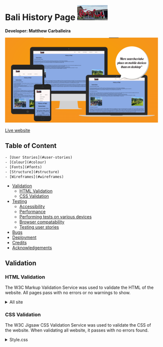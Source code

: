 # Bali History Page <img src="assets/png/Bali.PNG" style="width: 100px;height:50px;">


**Developer: Matthew Carballeira**

![Mockup image](docs/ami-responsivedesign-hb.JPG)

[Live website](https://tillymc5.github.io/Bali-History-Page/)

## Table of Content

    - [User Stories](#user-stories)
    - [Colour](#colour)
    - [Fonts](#fonts)
    - [Structure](#structure)
    - [Wireframes](#wireframes)
  - [Validation](#validation)
    - [HTML Validation](#html-validation)
    - [CSS Validation](#css-validation)
  - [Testing](#testing)
    - [Accessibility](#accessibility)
    - [Performance](#performance)
    - [Performing tests on various devices](#performing-tests-on-various-devices)
    - [Browser compatability](#browser-compatability)
    - [Testing user stories](#testing-user-stories)
  - [Bugs](#bugs)
  - [Deployment](#deployment)
  - [Credits](#credits)
  - [Acknowledgements](#acknowledgements)

  ## Validation

### HTML Validation

The W3C Markup Validation Service was used to validate the HTML of the website. All pages pass with no errors or no warnings to show.
<details><summary>All site</summary>
<img src="docs/Validation/validation-html-site.jpg">
</details>

### CSS Validation

The W3C Jigsaw CSS Validation Service was used to validate the CSS of the website.
When validating all website, it passes with no errors found.

<details><summary>Style.css</summary>
<img src="docs/Validation/validation-css-style.jpg">
</details>